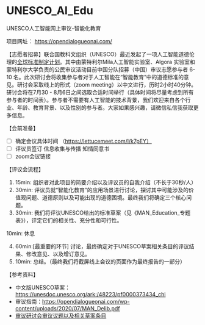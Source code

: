 # UNESCO_AI_Edu
UNESCO人工智能网上审议-智能化教育

项目网址： https://opendialogueonai.com/

【志愿者招募】联合国教科文组织（UNESCO）最近发起了一项人工智能道德伦理的[全球标准制定计划](https://zh.unesco.org/artificial-intelligence/ethics)。其中由蒙特利尔Mila人工智能实验室、Algora 实验室和蒙特利尔大学负责的公民审议活动目前中国分队招募（中国）审议志愿参与者 6- 10 名。此次研讨会将收集参与者对于人工智能在“智能教育”中的道德标准的意见。研讨会采取线上的形式（zoom meeting）以中文进行，历时2小时40分钟。研讨会将在7月30 - 8月6日之间选取合适时间举行（具体时间将尽量考虑到所有参与者的时间表）。参与者不需要有人工智能的技术背景，我们欢迎来自各个行业、年龄、教育背景、以及性别的参与者。大家如果感兴趣，请微信私信我获取更多信息。

【会前准备】
* [ ] 确定会议具体时间 （https://lettucemeet.com/l/k7pEY）
* [ ] 评议员签订 信息收集与传播 知情同意书
* [ ] zoom会议链接

【评议会流程】

1. 15min: 组织者对此项目的简要介绍以及评议员的自我介绍（不长于30秒/人）
2. 30min: 评议员就“智能化教育”的应用场景进行讨论，探讨其中可能涉及的价值观问题、道德原则以及可能出现的道德困境。最终我们将确定三个核心问题。
3. 30min: 我们将评议UNESCO给出的标准草案（见《MAN_Education_专题表》），评定它们的相关性、充分性和可行性。

  10min: 休息

4. 60min:[最重要的环节] 讨论，最终确定对于UNESCO草案相关条目的评议结果、修改意见、以及增订意见。
5. 10min: 总结。（最终我们将截屏线上会议的页面作为最终报告的一部分）

【参考资料】
* 中文版UNESCO草案：https://unesdoc.unesco.org/ark:/48223/pf0000373434_chi
* 审议指南：https://opendialogueonai.com/wp-content/uploads/2020/07/MAN_Delib.pdf
* [审议研讨会审议议题以及相关草案条目](docs/MAN_Education_themes.pdf)


